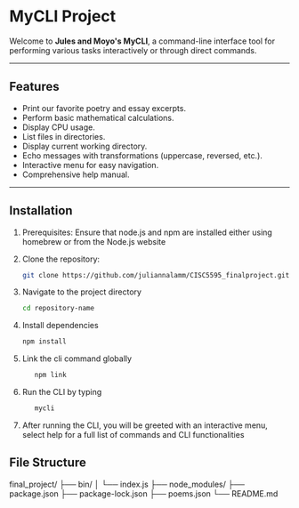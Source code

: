 # MyCLI Project

Welcome to **Jules and Moyo's MyCLI**, a command-line interface tool for performing various tasks interactively or through direct commands.

---

## Features

- Print our favorite poetry and essay excerpts.
- Perform basic mathematical calculations.
- Display CPU usage.
- List files in directories.
- Display current working directory.
- Echo messages with transformations (uppercase, reversed, etc.).
- Interactive menu for easy navigation.
- Comprehensive help manual.

---

## Installation

1. Prerequisites: Ensure that node.js and npm are installed either using homebrew or from the Node.js website 

2. Clone the repository:
   ```bash
   git clone https://github.com/juliannalamm/CISC5595_finalproject.git

3. Navigate to the project directory 
   ```bash
   cd repository-name

4. Install dependencies
   ```bash
   npm install

5. Link the cli command globally 
   ```bash
      npm link
6. Run the CLI by typing 
   ```bash 
      mycli 
7. After running the CLI, you will be greeted with an interactive menu, select help for a full list of commands and CLI functionalities


## File Structure
final_project/
├── bin/
│   └── index.js
├── node_modules/
├── package.json
├── package-lock.json
├── poems.json
└── README.md